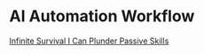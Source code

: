 <h1>AI Automation Workflow</h1><p><a href="post/https://www.digistore24.com/redir/528679/Hatemmrabet/">Infinite Survival I Can Plunder Passive Skills</a></p>
